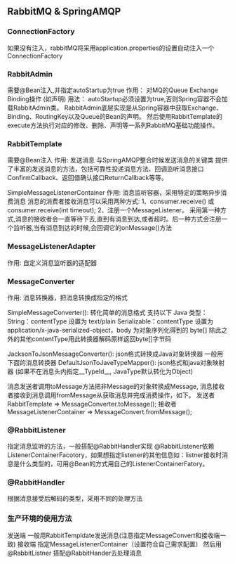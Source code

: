 ## RabbitMQ & SpringAMQP

### ConnectionFactory
如果没有注入，rabbitMQ将采用application.properties的设置自动注入一个ConnectionFactory

### RabbitAdmin
需要@Bean注入,并指定autoStartup为true
作用： 对MQ的Queue Exchange Binding操作  (如声明)
用法：
autoStartup必须设置为true,否则Spring容器不会加载RabbitAdmin类。
RabbitAdmin底层实现是从Spring容器中获取Exchange、Binding、RoutingKey以及Queue的Bean的声明。
然后使用RabbitTemplate的execute方法执行对应的修改、删除、声明等一系列RabbitMQ基础功能操作。

### RabbitTemplate
需要@Bean注入
作用: 发送消息
与SpringAMQP整合时候发送消息的关键类
提供了丰富的发送消息的方法，包括可靠性投递消息方法、回调监听消息接口ConfirmCallback、返回值确认接口ReturnCallback等等。

SimpleMessageListenerContainer
作用: 消息监听容器，采用特定的策略异步消费消息
消息的消费者接收消息可以采用两种方式:
  1、consumer.receive() 或 consumer.receive(int timeout);
  2、注册一个MessageListener。
采用第一种方式,消息的接收者会一直等待下去,直到有消息到达,或者超时。后一种方式会注册一个监听器,当有消息到达的时候,会回调它的onMessage()方法

### MessageListenerAdapter
作用: 自定义消息监听器的适配器



### MessageConverter
作用: 消息转换器，把消息转换成指定的格式

SimpleMessageConverter(): 转化简单的消息格式
支持以下 Java 类型：
String：contentType 设置为 text/plain
Serializable：contentType 设置为 application/x-java-serialized-object，body 为对象序列化得到的 byte[]
除此之外的其他contentType用此转换器解码原样返回byte[]字节码

JacksonToJsonMessageConverter(): json格式转换成Java对象转换器
一般用下面的消息转换器
DefaultJsonToJaveTypeMapper(): json格式和java对象映射器
(如果不在消息头内指定__TypeId__, JavaType默认转化为Object)

消息发送者调用toMessage方法把非Message的对象转换成Message,
消息接收者接收到消息调用fromMessage从获取消息并完成消费操作，如下。
发送者
RabbitTemplate => MessageConverter.toMessage();
接收者
MessageListenerContainer => MessageConvert.fromMessage();



### @RabbitListener
指定消息监听的方法，一般搭配@RabbitHandler实现
@RabbitListener依赖ListenerContainerFacotory，如果想指定listener的其他信息如：listner接收时消息是什么类型的，可用@Bean的方式用自己的ListenerContainerFatory。

### @RabbitHandler
根据消息接受后解码的类型，采用不同的处理方法


### 生产环境的使用方法
发送端
一般用RabbitTempldate发送消息(注意指定MessageConvert和接收端一致)
接收端
指定MessageListenerContainer（设置符合自己需求配置）
然后用@RabbitListner 搭配@RabbitHander去处理消息
